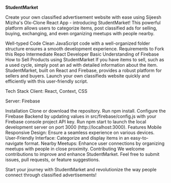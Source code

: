 **StudentMarket**

Create your own classified advertisement website with ease using Sijeesh Miziha's Olx-Clone React App - introducing StudentMarket! This powerful platform allows users to categorize items, post classified ads for selling, buying, exchanging, and even organizing meetups with people nearby.

Well-typed Code
Clean JavaScript code with a well-organized folder structure ensures a smooth development experience.
Requirements to Fork this Repo
Intermediate React Developer
Basic Understanding of Firebase
How to Sell Products using StudentMarket
If you have items to sell, such as a used cycle, simply post an ad with detailed information about the item. StudentMarket, built on React and Firebase, provides a robust platform for sellers and buyers. Launch your own classifieds website quickly and efficiently with this user-friendly script.

Tech Stack
Client: React, Context, CSS

Server: Firebase

Installation
Clone or download the repository.
Run npm install.
Configure the Firebase Backend by updating values in src/firebase/config.js with your Firebase console project API key.
Run npm start to launch the local development server on port 3000 (http://localhost:3000).
Features
Mobile Responsive Design: Ensure a seamless experience on various devices.
User-Friendly Interface: Categorize and display items in an easy-to-navigate format.
Nearby Meetups: Enhance user connections by organizing meetups with people in close proximity.
Contributing
We welcome contributions to improve and enhance StudentMarket. Feel free to submit issues, pull requests, or feature suggestions.


Start your journey with StudentMarket and revolutionize the way people connect through classified advertisements!
